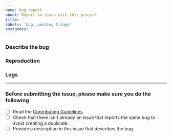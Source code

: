 ```yaml
---
name: Bug report
about: Report an issue with this project
title: ''
labels: 'bug: pending triage'
assignees: ''
---
```


<!--
  !!! IMPORTANT !!!

  Please do not ignore this template. If you do, your issue will be closed immediately.
-->

### Describe the bug

<!--
  A clear and concise description of what the bug is.

  If you intend to submit a PR for this issue, tell us in the description. Thanks!
-->

### Reproduction

<!--
  Please provide a link to a repo that can reproduce the problem you ran into.

  A reproduction is required unless you are absolutely sure that the issue is obvious and the provided information is enough to understand the problem. If a report is vague (e.g. just a generic error message) and has no reproduction, it will receive a "need reproduction" label. If no reproduction is provided after 3 days, it will be auto-closed.
-->

### Logs <!-- (Optional if provided reproduction) -->

<!--
  Please try not to insert an image but copy paste the log text.
-->

---

### Before submitting the issue, please make sure you do the following

- [ ] Read the [Contributing Guidelines](https://github.com/creasico/.github/blob/master/CONTRIBUTING.md).
- [ ] Check that there isn't already an issue that reports the same bug to avoid creating a duplicate.
- [ ] Provide a description in this issue that describes the bug.